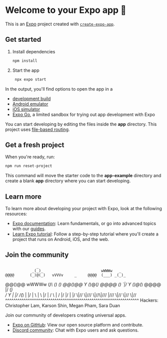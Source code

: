 # Welcome to your Expo app 👋

This is an [Expo](https://expo.dev) project created with [`create-expo-app`](https://www.npmjs.com/package/create-expo-app).

## Get started

1. Install dependencies

   ```bash
   npm install
   ```

2. Start the app

   ```bash
    npx expo start
   ```

In the output, you'll find options to open the app in a

- [development build](https://docs.expo.dev/develop/development-builds/introduction/)
- [Android emulator](https://docs.expo.dev/workflow/android-studio-emulator/)
- [iOS simulator](https://docs.expo.dev/workflow/ios-simulator/)
- [Expo Go](https://expo.dev/go), a limited sandbox for trying out app development with Expo

You can start developing by editing the files inside the **app** directory. This project uses [file-based routing](https://docs.expo.dev/router/introduction).

## Get a fresh project

When you're ready, run:

```bash
npm run reset-project
```

This command will move the starter code to the **app-example** directory and create a blank **app** directory where you can start developing.

## Learn more

To learn more about developing your project with Expo, look at the following resources:

- [Expo documentation](https://docs.expo.dev/): Learn fundamentals, or go into advanced topics with our [guides](https://docs.expo.dev/guides).
- [Learn Expo tutorial](https://docs.expo.dev/tutorial/introduction/): Follow a step-by-step tutorial where you'll create a project that runs on Android, iOS, and the web.

## Join the community

                  _
                _(_)_                          wWWWw   _
    @@@@       (_)@(_)   vVVVv     _     @@@@  (___) _(_)_
   @@()@@ wWWWw  (_)\    (___)   _(_)_  @@()@@   Y  (_)@(_)
    @@@@  (___)     `|/    Y    (_)@(_)  @@@@   \|/   (_)\
     /      Y       \|    \|/    /(_)    \|      |/      |
   \ |     \ |/       | / \ | /  \|/       |/    \|      \|/
   \\|//   \\|///  \\\|//\\\|/// \|///  \\\|//  \\|//  \\\|// 
^^^^^^^^^^^^^^^^^^^^^^^^^^^^^^^^^^^^^^^^^^^^^^^^^^^^^^^^^^^^^^^^^
  Hackers: Christopher Lam, Karson Shin, Megan Pham, Sara Duan

Join our community of developers creating universal apps.

- [Expo on GitHub](https://github.com/expo/expo): View our open source platform and contribute.
- [Discord community](https://chat.expo.dev): Chat with Expo users and ask questions.

